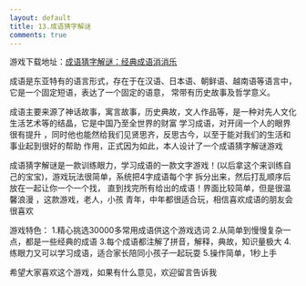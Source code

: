 ```yaml
---
layout: default
title: 13.成语猜字解谜
comments: true
--- 
```


游戏下载地址：[成语猜字解谜：经典成语消消乐](https://itunes.apple.com/app/id1209427766)

成语是东亚特有的语言形式，存在于在汉语、日本语、朝鲜语、越南语等语言中，它是一个固定短语，表达了一个固定的语意，
常带有历史故事及哲学意义。

成语主要来源了神话故事，寓言故事，历史典故，文人作品等，是一种对先人文化生活艺术等的结晶，它是中国乃至全世界的财富
学习成语，对开阔一个人的眼界很有提升 ，同时他也能然给我们见贤思齐，反思古今，以至于能对我们的生活和事业起到很好的帮助
作用，正式因为如此，本人设计了一个成语猜字解谜游戏

成语猜字解谜是一款训练眼力，学习成语的一款文字游戏！(以后拿这个来训练自己的宝宝)，游戏玩法很简单，系统把4字成语每个字
拆分出来，然后打乱顺序后放在一起让你一个一个找， 直到找完所有给出的成语！界面比较简单，但是很温馨浪漫 ，这款游戏，老人，小孩
青年，中年都很适合玩，相信喜欢成语的朋友会很喜欢

游戏特色：
1.精心挑选30000多常用成语供这个游戏选词
2.从简单到慢慢复杂一点，都是一些经典的成语
3.每个成语都注解了拼音，解释，典故，知识量极大
4.练眼力又可以学习成语，适合家长陪同小孩子一起玩耍
5.操作简单，1秒上手

希望大家喜欢这个游戏，如果有什么意见，欢迎留言告诉我

  
